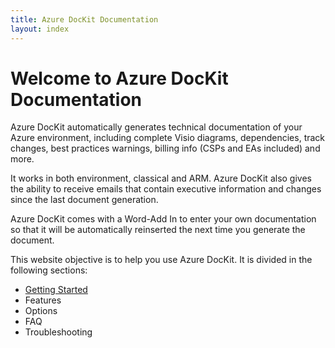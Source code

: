```yaml
---
title: Azure DocKit Documentation
layout: index
---
```

# Welcome to Azure DocKit Documentation

Azure DocKit automatically generates technical documentation of your Azure environment, including complete Visio diagrams, dependencies, track changes, best practices warnings, billing info (CSPs and EAs included) and more.

It works in both environment, classical and ARM. Azure DocKit also gives the ability to receive emails that contain executive information and changes since the last document generation.

Azure DocKit comes with a Word-Add In to enter your own documentation so that it will be automatically reinserted the next time you generate the document.

This website objective is to help you use Azure DocKit. It is divided in the following sections:

* [Getting Started](/GettingStarted)
* Features
* Options
* FAQ
* Troubleshooting
